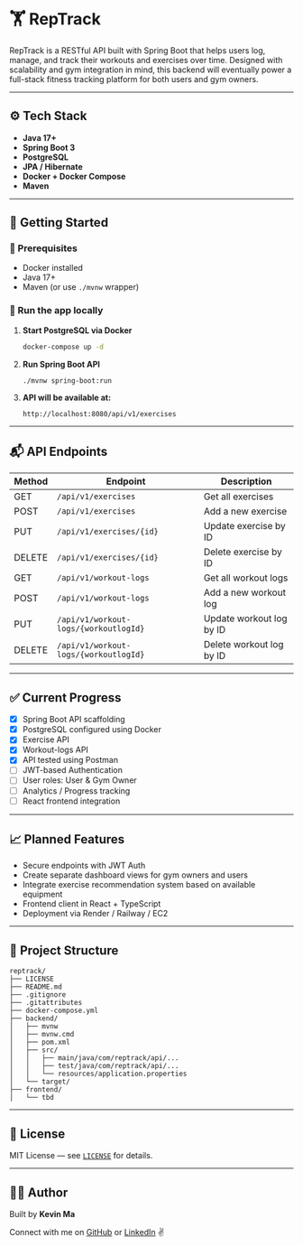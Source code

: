 # 🏋️ RepTrack

RepTrack is a RESTful API built with Spring Boot that helps users log, manage, and track their workouts and exercises over time. Designed with scalability and gym integration in mind, this backend will eventually power a full-stack fitness tracking platform for both users and gym owners.

---

## ⚙️ Tech Stack

- **Java 17+**
- **Spring Boot 3**
- **PostgreSQL**
- **JPA / Hibernate**
- **Docker + Docker Compose**
- **Maven**

---

## 🚀 Getting Started

### 🐳 Prerequisites

- Docker installed
- Java 17+
- Maven (or use `./mvnw` wrapper)

### 🔧 Run the app locally

1. **Start PostgreSQL via Docker**

   ```bash
   docker-compose up -d
   ```

2. **Run Spring Boot API**

   ```bash
   ./mvnw spring-boot:run
   ```

3. **API will be available at:**

   ```
   http://localhost:8080/api/v1/exercises
   ```

---

## 📬 API Endpoints

| Method | Endpoint                               | Description                      |
|--------|----------------------------------------|----------------------------------|
| GET    | `/api/v1/exercises`                    | Get all exercises                |
| POST   | `/api/v1/exercises`                    | Add a new exercise               |
| PUT    | `/api/v1/exercises/{id}`               | Update exercise by ID            |
| DELETE | `/api/v1/exercises/{id}`               | Delete exercise by ID            |
| GET    | `/api/v1/workout-logs`                 | Get all workout logs             |
| POST   | `/api/v1/workout-logs`                 | Add a new workout log            |
| PUT    | `/api/v1/workout-logs/{workoutlogId}`  | Update workout log by ID         |
| DELETE | `/api/v1/workout-logs/{workoutlogId}`  | Delete workout log by ID         |

---

## ✅ Current Progress

- [x] Spring Boot API scaffolding
- [x] PostgreSQL configured using Docker
- [x] Exercise API
- [x] Workout-logs API
- [x] API tested using Postman
- [ ] JWT-based Authentication
- [ ] User roles: User & Gym Owner
- [ ] Analytics / Progress tracking
- [ ] React frontend integration

---

## 📈 Planned Features

- Secure endpoints with JWT Auth
- Create separate dashboard views for gym owners and users
- Integrate exercise recommendation system based on available equipment
- Frontend client in React + TypeScript
- Deployment via Render / Railway / EC2

---

## 📂 Project Structure

```
reptrack/
├── LICENSE
├── README.md
├── .gitignore
├── .gitattributes
├── docker-compose.yml
├── backend/
│   ├── mvnw
│   ├── mvnw.cmd
│   ├── pom.xml
│   ├── src/
│   │   ├── main/java/com/reptrack/api/...
│   │   ├── test/java/com/reptrack/api/...
│   │   └── resources/application.properties
│   └── target/
├── frontend/
│   └── tbd                      
```

---

## 📄 License

MIT License — see [`LICENSE`](./LICENSE) for details.

---

## 🙋‍♂️ Author

Built by **Kevin Ma**

Connect with me on [GitHub](https://github.com/kevindangkhoama) or [LinkedIn](https://www.linkedin.com/in/kevin-dang-khoa-ma/) ✌️
